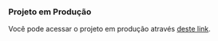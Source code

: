 ### Projeto em Produção

Você pode acessar o projeto em produção através [deste link](https://play.google.com/store/apps/details?id=com.rafadevmo.iweather).

